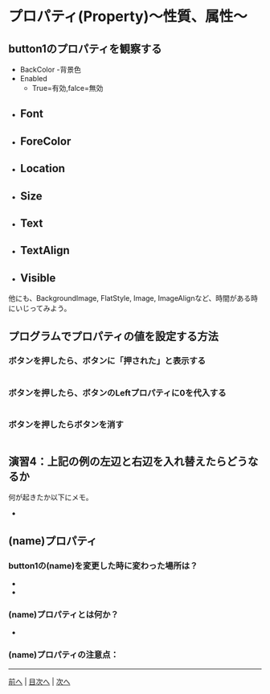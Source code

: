 # プロパティ(Property)～性質、属性～

## button1のプロパティを観察する

- BackColor
  -背景色
- Enabled
  - True=有効,falce=無効
- Font
  -
- ForeColor
  -
- Location
  -
- Size
  -
- Text
  -
- TextAlign
  -
- Visible
  -

他にも、BackgroundImage, FlatStyle, Image, ImageAlignなど、時間がある時にいじってみよう。

## プログラムでプロパティの値を設定する方法
### ボタンを押したら、ボタンに「押された」と表示する

```cs
```

### ボタンを押したら、ボタンのLeftプロパティに0を代入する

```cs
```

### ボタンを押したらボタンを消す

```cs
```

## 演習4：上記の例の左辺と右辺を入れ替えたらどうなるか
何が起きたか以下にメモ。

-

## (name)プロパティ
### button1の(name)を変更した時に変わった場所は？
-
-

### (name)プロパティとは何か？
-

### (name)プロパティの注意点：


---

[前へ](03.md) | [目次へ](README.md#%E7%9B%AE%E6%AC%A1) | [次へ](05.md)
